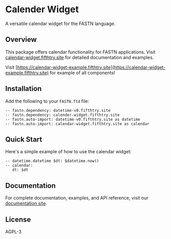 # Calender Widget

A versatile calendar widget for the FASTN language. 

## Overview

This package offers calendar functionality for FASTN applications. Visit [calendar-widget.fifthtry.site](https://calendar-widget.fifthtry.site) for detailed documentation and examples.

Visit [https://calendar-widget-example.fifthtry.site](https://calendar-widget-example.fifthtry.site) for example of all components!


## Installation

Add the following to your `FASTN.ftd` file:

```ftd
-- fastn.dependency: datetime-v0.fifthtry.site
-- fastn.dependency: calender-widget.fifthtry.site
-- fastn.auto-import: datetime-v0.fifthtry.site as datetime
-- fastn.auto-import: calendar-widget.fifthtry.site as calendar
```

## Quick Start

Here's a simple example of how to use the calendar widget:

```ftd
-- datetime.datetime $dt: $datetime.now()
-- calendar:
   dt: $dt
```

## Documentation

For complete documentation, examples, and API reference, visit our [documentation site](https://calender-widget.fifthtry.site).

## License

AGPL-3
